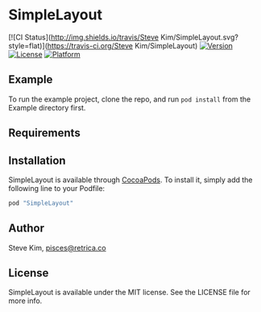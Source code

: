 # SimpleLayout

[![CI Status](http://img.shields.io/travis/Steve Kim/SimpleLayout.svg?style=flat)](https://travis-ci.org/Steve Kim/SimpleLayout)
[![Version](https://img.shields.io/cocoapods/v/SimpleLayout.svg?style=flat)](http://cocoapods.org/pods/SimpleLayout)
[![License](https://img.shields.io/cocoapods/l/SimpleLayout.svg?style=flat)](http://cocoapods.org/pods/SimpleLayout)
[![Platform](https://img.shields.io/cocoapods/p/SimpleLayout.svg?style=flat)](http://cocoapods.org/pods/SimpleLayout)

## Example

To run the example project, clone the repo, and run `pod install` from the Example directory first.

## Requirements

## Installation

SimpleLayout is available through [CocoaPods](http://cocoapods.org). To install
it, simply add the following line to your Podfile:

```ruby
pod "SimpleLayout"
```

## Author

Steve Kim, pisces@retrica.co

## License

SimpleLayout is available under the MIT license. See the LICENSE file for more info.
